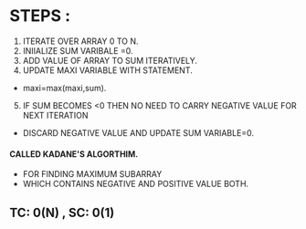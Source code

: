 
# STEPS :

1. ITERATE OVER ARRAY 0 TO N.
2. INIIALIZE SUM VARIBALE =0.
3. ADD VALUE OF ARRAY TO SUM ITERATIVELY.
4. UPDATE MAXI VARIABLE WITH STATEMENT.
  - maxi=max(maxi,sum).
5. IF SUM BECOMES <0 THEN NO NEED TO CARRY NEGATIVE VALUE FOR NEXT ITERATION 
  - DISCARD NEGATIVE VALUE AND UPDATE SUM VARIABLE=0.

#### CALLED KADANE'S ALGORTHIM.
- FOR FINDING MAXIMUM SUBARRAY 
- WHICH CONTAINS NEGATIVE AND POSITIVE VALUE BOTH.



## TC: 0(N) , SC: 0(1)